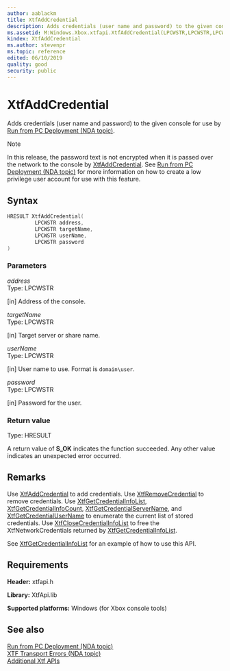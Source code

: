 ```yaml
---
author: aablackm
title: XtfAddCredential
description: Adds credentials (user name and password) to the given console for use by Run from PC Deployment.
ms.assetid: M:Windows.Xbox.xtfapi.XtfAddCredential(LPCWSTR,LPCWSTR,LPCWSTR,LPCWSTR)
kindex: XtfAddCredential
ms.author: stevenpr
ms.topic: reference
edited: 06/10/2019
quality: good
security: public
---
```


# XtfAddCredential
Adds credentials (user name and password) to the given console for use by [Run from PC Deployment (NDA topic)](../../../../../tools-console/usinggsdk/deployment/deployment.md).   > [!NOTE]
> In this release, the password text is not encrypted when it is passed over the network to the console by [XtfAddCredential](xtfaddcredential-xtfapi-xbox-windows-m.md). See [Run from PC Deployment (NDA topic)](../../../../../tools-console/usinggsdk/deployment/deployment.md) for more information on how to create a low privilege user account for use with this feature.   

## Syntax  

```cpp
HRESULT XtfAddCredential(
         LPCWSTR address,
         LPCWSTR targetName,
         LPCWSTR userName,
         LPCWSTR password
)  
```

### Parameters  

*address*  
Type: LPCWSTR 

[in] Address of the console.


*targetName*  
Type: LPCWSTR 

[in] Target server or share name.


*userName*  
Type: LPCWSTR 

[in] User name to use. Format is `domain\user`.


*password*  
Type: LPCWSTR 

[in] Password for the user.

### Return value  
Type: HRESULT 

A return value of **S_OK** indicates the function succeeded. Any other value indicates an unexpected error occurred.

## Remarks  

Use [XtfAddCredential](xtfaddcredential-xtfapi-xbox-windows-m.md) to add credentials. Use [XtfRemoveCredential](xtfremovecredential-xtfapi-xbox-windows-m.md) to remove credentials. Use [XtfGetCredentialInfoList](xtfgetcredentialinfolist-xtfapi-xbox-windows-m.md), [XtfGetCredentialInfoCount](xtfgetcredentialinfocount-xtfapi-xbox-windows-m.md), [XtfGetCredentialServerName](xtfgetcredentialtargetname-xtfapi-xbox-windows-m.md), and [XtfGetCredentialUserName](xtfgetcredentialusername-xtfapi-xbox-windows-m.md) to enumerate the current list of stored credentials. Use [XtfCloseCredentialInfoList](xtfclosecredentialinfo-xtfapi-xbox-windows-m.md) to free the XtfNetworkCredentials returned by [XtfGetCredentialInfoList](xtfgetcredentialinfolist-xtfapi-xbox-windows-m.md).  


See [XtfGetCredentialInfoList](xtfgetcredentialinfolist-xtfapi-xbox-windows-m.md) for an example of how to use this API.  
  
## Requirements  

**Header:** xtfapi.h  

**Library:** XtfApi.lib  
  
**Supported platforms:** Windows (for Xbox console tools)  
  
## See also  

 [Run from PC Deployment (NDA topic)](../../../../../tools-console/usinggsdk/deployment/deployment.md)  
 [XTF Transport Errors (NDA topic)](../../../../../tools-console/xbox-tools-and-apis/commandlinetools/xtf-transport-errors.md)  
 [Additional Xtf APIs](../atoc-xtfapi.md)  